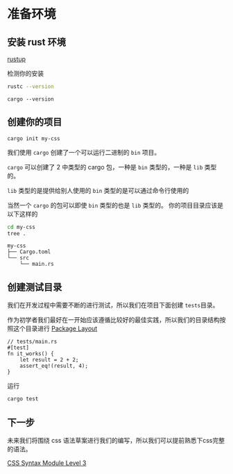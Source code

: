 # 准备环境

## 安装 rust 环境

[rustup](https://rustup.rs/#)

检测你的安装

<script type="module">
    import init,{sum} from "./pkg/css_tutorial.js";
init().then(()=>{
    console.log(JSON.parse(sum()))
})
</script>
```bash
rustc --version
```

```
cargo --version
```

## 创建你的项目

```
cargo init my-css
```

我们使用 `cargo` 创建了一个可以运行二进制的 `bin` 项目。

`cargo` 可以创建了 2 中类型的 cargo 包，一种是 `bin` 类型的，一种是 `lib` 类型的。

`lib` 类型的是提供给别人使用的
`bin` 类型的是可以通过命令行使用的

当然一个 `cargo` 的包可以即使 `bin` 类型的也是 `lib` 类型的。
你的项目目录应该是以下这样的

```bash
cd my-css
tree .
```

```
my-css
├── Cargo.toml
└── src
    └── main.rs
```

## 创建测试目录

我们在开发过程中需要不断的进行测试，所以我们在项目下面创建 `tests`目录。

作为初学者我们最好在一开始应该遵循比较好的最佳实践，所以我们的目录结构按照这个目录进行 [Package Layout](https://doc.rust-lang.org/cargo/guide/project-layout.html)

```rust,ignore
// tests/main.rs
#[test]
fn it_works() {
    let result = 2 + 2;
    assert_eq!(result, 4);
}
```

运行

```bash
cargo test
```

## 下一步
未来我们将围绕 css 语法草案进行我们的编写，所以我们可以提前熟悉下css完整的语法。

[CSS Syntax Module Level 3](https://www.w3.org/TR/css-syntax-3/)
